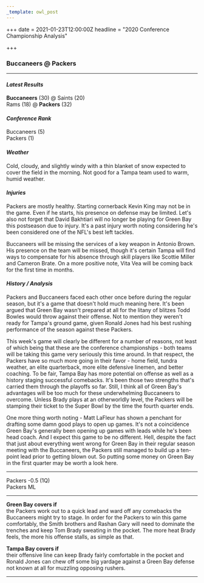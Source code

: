 ```yaml
---
_template: owl_post
---
```



+++
date = 2021-01-23T12:00:00Z
headline = "2020 Conference Championship Analysis"

+++
### Buccaneers @ Packers

***

#### _Latest Results_

**Buccaneers** (30) @ Saints (20)  
Rams (18) @ **Packers** (32)

#### _Conference Rank_

Buccaneers (5)  
Packers (1)

#### _Weather_

Cold, cloudy, and slightly windy with a thin blanket of snow expected to cover the field in the morning. Not good for a Tampa team used to warm, humid weather.

#### _Injuries_

Packers are mostly healthy. Starting cornerback Kevin King may not be in the game. Even if he starts, his presence on defense may be limited. Let's also not forget that David Bakhtiari will no longer be playing for Green Bay this postseason due to injury. It's a past injury worth noting considering he's been considered one of the NFL's best left tackles.

Buccaneers will be missing the services of a key weapon in Antonio Brown. His presence on the team will be missed, though it's certain Tampa will find ways to compensate for his absence through skill players like Scottie Miller and Cameron Brate. On a more positive note, Vita Vea will be coming back for the first time in months.

#### _History / Analysis_

Packers and Buccaneers faced each other once before during the regular season, but it's a game that doesn't hold much meaning here. It's been argued that Green Bay wasn't prepared at all for the litany of blitzes Todd Bowles would throw against their offense. Not to mention they weren't ready for Tampa's ground game, given Ronald Jones had his best rushing performance of the season against these Packers.

This week's game will clearly be different for a number of reasons, not least of which being that these are the conference championships - both teams will be taking this game very seriously this time around. In that respect, the Packers have so much more going in their favor - home field, tundra weather, an elite quarterback, more elite defensive linemen, and better coaching. To be fair, Tampa Bay has more potential on offense as well as a history staging successful comebacks. It's been those two strengths that's carried them through the playoffs so far. Still, I think all of Green Bay's advantages will be too much for these underwhelming Buccaneers to overcome. Unless Brady plays at an otherworldly level, the Packers will be stamping their ticket to the Super Bowl by the time the fourth quarter ends.

One more thing worth noting - Matt LaFleur has shown a penchant for drafting some damn good plays to open up games. It's not a coincidence Green Bay's generally been opening up games with leads while he's been head coach. And I expect this game to be no different. Hell, despite the fact that just about everything went wrong for Green Bay in their regular season meeting with the Buccaneers, the Packers still managed to build up a ten-point lead prior to getting blown out. So putting some money on Green Bay in the first quarter may be worth a look here.

***

Packers -0.5 (1Q)  
Packers ML

***

**Green Bay covers if**  
the Packers work out to a quick lead and ward off any comebacks the Buccaneers might try to stage. In order for the Packers to win this game comfortably, the Smith brothers and Rashan Gary will need to dominate the trenches and keep Tom Brady sweating in the pocket. The more heat Brady feels, the more his offense stalls, as simple as that.

**Tampa Bay covers if**  
their offensive line can keep Brady fairly comfortable in the pocket and Ronald Jones can chew off some big yardage against a Green Bay defense not known at all for muzzling opposing rushers.

***
